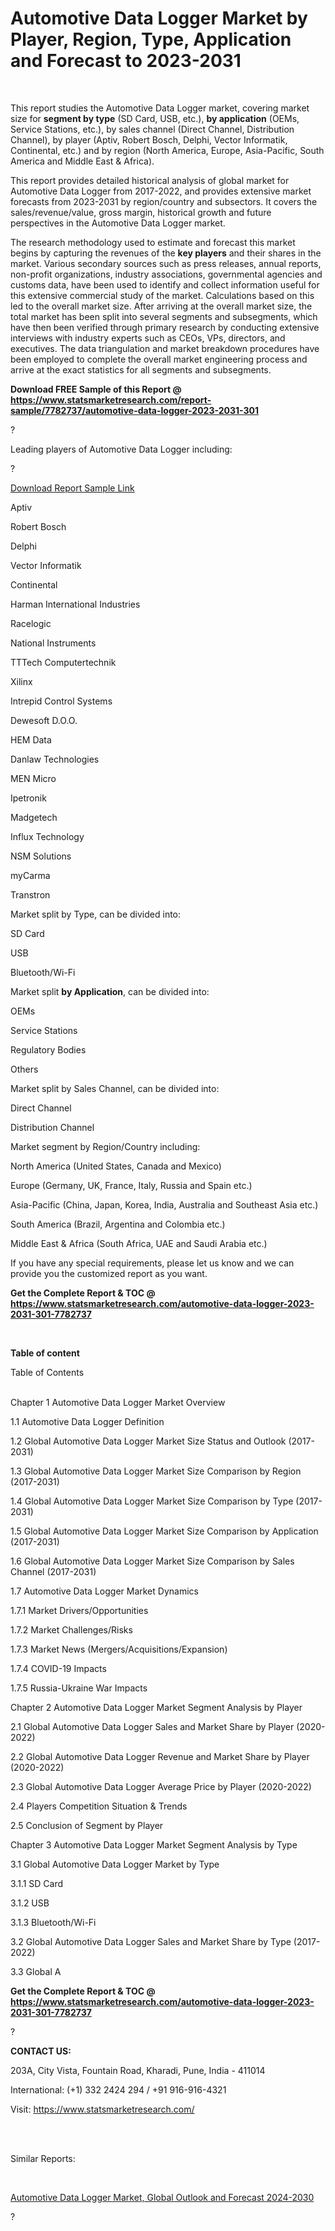 <h1>Automotive Data Logger Market by Player, Region, Type, Application and Forecast to 2023-2031</h1><br/><p>This report studies the Automotive Data Logger market, covering market size for <strong>segment by type</strong> (SD Card, USB, etc.), <strong>by application</strong> (OEMs, Service Stations, etc.), by sales channel (Direct Channel, Distribution Channel), by player (Aptiv, Robert Bosch, Delphi, Vector Informatik, Continental, etc.) and by region (North America, Europe, Asia-Pacific, South America and Middle East & Africa).</p>
 
 
 
 <p>This report provides detailed historical analysis of global market for Automotive Data Logger from 2017-2022, and provides extensive market forecasts from 2023-2031 by region/country and subsectors. It covers the sales/revenue/value, gross margin, historical growth and future perspectives in the Automotive Data Logger market.</p>
 
 
 
 <p>The research methodology used to estimate and forecast this market begins by capturing the revenues of the <strong>key players</strong> and their shares in the market. Various secondary sources such as press releases, annual reports, non-profit organizations, industry associations, governmental agencies and customs data, have been used to identify and collect information useful for this extensive commercial study of the market. Calculations based on this led to the overall market size. After arriving at the overall market size, the total market has been split into several segments and subsegments, which have then been verified through primary research by conducting extensive interviews with industry experts such as CEOs, VPs, directors, and executives. The data triangulation and market breakdown procedures have been employed to complete the overall market engineering process and arrive at the exact statistics for all segments and subsegments.</p>
 
 
 
 <div><b>Download FREE Sample of this Report @ <a href="https://www.statsmarketresearch.com/download-free-sample/7782737/automotive-data-logger-2023-2031-301">https://www.statsmarketresearch.com/report-sample/7782737/automotive-data-logger-2023-2031-301</a></b></div>
 
 
 
 <p>? </p>
 
 
 
 <p>Leading players of Automotive Data Logger including:</p>
 
 
 
 <p>? </p>
 
 
 
 <p><a href="https://www.statsmarketresearch.com/download-free-sample/7782737/automotive-data-logger-2023-2031-301">Download Report Sample Link</a></p>
 
 
 
 <p>Aptiv</p>
 
 
 
 <p>Robert Bosch</p>
 
 
 
 <p>Delphi</p>
 
 
 
 <p>Vector Informatik</p>
 
 
 
 <p>Continental</p>
 
 
 
 <p>Harman International Industries</p>
 
 
 
 <p>Racelogic</p>
 
 
 
 <p>National Instruments</p>
 
 
 
 <p>TTTech Computertechnik</p>
 
 
 
 <p>Xilinx</p>
 
 
 
 <p>Intrepid Control Systems</p>
 
 
 
 <p>Dewesoft D.O.O.</p>
 
 
 
 <p>HEM Data</p>
 
 
 
 <p>Danlaw Technologies</p>
 
 
 
 <p>MEN Micro</p>
 
 
 
 <p>Ipetronik</p>
 
 
 
 <p>Madgetech</p>
 
 
 
 <p>Influx Technology</p>
 
 
 
 <p>NSM Solutions</p>
 
 
 
 <p>myCarma</p>
 
 
 
 <p>Transtron</p>
 
 
 
 <p>Market split by Type, can be divided into:</p>
 
 
 
 <p>SD Card</p>
 
 
 
 <p>USB</p>
 
 
 
 <p>Bluetooth/Wi-Fi</p>
 
 
 
 <p>Market split <strong>by Application</strong>, can be divided into:</p>
 
 
 
 <p>OEMs</p>
 
 
 
 <p>Service Stations</p>
 
 
 
 <p>Regulatory Bodies</p>
 
 
 
 <p>Others</p>
 
 
 
 <p>Market split by Sales Channel, can be divided into:</p>
 
 
 
 <p>Direct Channel</p>
 
 
 
 <p>Distribution Channel</p>
 
 
 
 <p>Market segment by Region/Country including:</p>
 
 
 
 <p>North America (United States, Canada and Mexico)</p>
 
 
 
 <p>Europe (Germany, UK, France, Italy, Russia and Spain etc.)</p>
 
 
 
 <p>Asia-Pacific (China, Japan, Korea, India, Australia and Southeast Asia etc.)</p>
 
 
 
 <p>South America (Brazil, Argentina and Colombia etc.)</p>
 
 
 
 <p>Middle East & Africa (South Africa, UAE and Saudi Arabia etc.)</p>
 
 
 
 <p>If you have any special requirements, please let us know and we can provide you the customized report as you want.</p>
 
 
 
 <div><b>Get the Complete Report & TOC @ <a href="https://www.statsmarketresearch.com/automotive-data-logger-2023-2031-301-7782737">https://www.statsmarketresearch.com/automotive-data-logger-2023-2031-301-7782737</a></b></div>
 
 
 
 <p><br />
 
 <b>Table of content</b></p>
 
 
 
 <p>Table of Contents<br />
 
 <br />
 
 Chapter 1 Automotive Data Logger Market Overview<br />
 
 1.1 Automotive Data Logger Definition<br />
 
 1.2 Global Automotive Data Logger Market Size Status and Outlook (2017-2031)<br />
 
 1.3 Global Automotive Data Logger Market Size Comparison by Region (2017-2031)<br />
 
 1.4 Global Automotive Data Logger Market Size Comparison by Type (2017-2031)<br />
 
 1.5 Global Automotive Data Logger Market Size Comparison by Application (2017-2031)<br />
 
 1.6 Global Automotive Data Logger Market Size Comparison by Sales Channel (2017-2031)<br />
 
 1.7 Automotive Data Logger Market Dynamics<br />
 
 1.7.1 Market Drivers/Opportunities<br />
 
 1.7.2 Market Challenges/Risks<br />
 
 1.7.3 Market News (Mergers/Acquisitions/Expansion)<br />
 
 1.7.4 COVID-19 Impacts<br />
 
 1.7.5 Russia-Ukraine War Impacts<br />
 
 Chapter 2 Automotive Data Logger Market Segment Analysis by Player<br />
 
 2.1 Global Automotive Data Logger Sales and Market Share by Player (2020-2022)<br />
 
 2.2 Global Automotive Data Logger Revenue and Market Share by Player (2020-2022)<br />
 
 2.3 Global Automotive Data Logger Average Price by Player (2020-2022)<br />
 
 2.4 Players Competition Situation & Trends<br />
 
 2.5 Conclusion of Segment by Player<br />
 
 Chapter 3 Automotive Data Logger Market Segment Analysis by Type<br />
 
 3.1 Global Automotive Data Logger Market by Type<br />
 
 3.1.1 SD Card<br />
 
 3.1.2 USB<br />
 
 3.1.3 Bluetooth/Wi-Fi<br />
 
 3.2 Global Automotive Data Logger Sales and Market Share by Type (2017-2022)<br />
 
 3.3 Global A</p>
 
 
 
 <div><b>Get the Complete Report & TOC @ <a href="https://www.statsmarketresearch.com/automotive-data-logger-2023-2031-301-7782737">https://www.statsmarketresearch.com/automotive-data-logger-2023-2031-301-7782737</a></b></div>
 
 
 
 <p>? </p>
 
 
 
 <p><b>CONTACT US:</b><br />
 
 203A, City Vista, Fountain Road, Kharadi, Pune, India - 411014<br />
 
 International: (+1) 332 2424 294 / +91 916-916-4321<br />
 
 Visit: <a href="https://www.statsmarketresearch.com/">https://www.statsmarketresearch.com/</a><br />
 
 <br />
 
 <br />
 
 Similar Reports:<br />
 
 <br />
 
 <a href="https://www.statsmarketresearch.com/global-automotive-data-logger-forecast-2024-2030-32-7933698">Automotive Data Logger Market, Global Outlook and Forecast 2024-2030</a><br />
 
 ? </p>